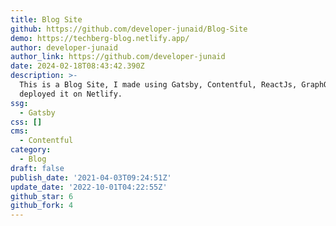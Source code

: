 ```yaml
---
title: Blog Site
github: https://github.com/developer-junaid/Blog-Site
demo: https://techberg-blog.netlify.app/
author: developer-junaid
author_link: https://github.com/developer-junaid
date: 2024-02-18T08:43:42.390Z
description: >-
  This is a Blog Site, I made using Gatsby, Contentful, ReactJs, GraphQl and
  deployed it on Netlify.
ssg:
  - Gatsby
css: []
cms:
  - Contentful
category:
  - Blog
draft: false
publish_date: '2021-04-03T09:24:51Z'
update_date: '2022-10-01T04:22:55Z'
github_star: 6
github_fork: 4
---
```

